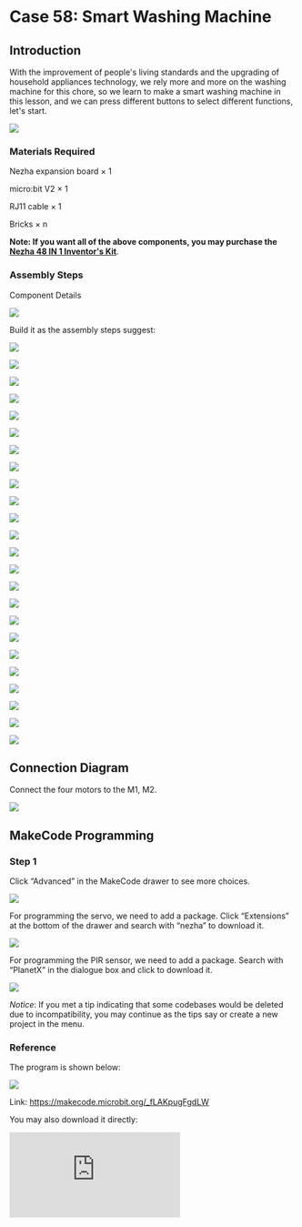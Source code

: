 ﻿# Case 58: Smart Washing Machine

## Introduction

With the improvement of people's living standards and the upgrading of household appliances technology, we rely more and more on the washing machine for this chore, so we learn to make a smart washing machine in this lesson, and we can press different buttons to select different functions, let's start.

![](https://wiki-media-ef.oss-cn-hongkong.aliyuncs.com//images/58_1.jpg)

### Materials Required

Nezha expansion board × 1

micro:bit V2 × 1

RJ11 cable × 1

Bricks × n

**Note: If you want all of the above components, you may purchase the [Nezha 48 IN 1 Inventor's Kit](https://www.elecfreaks.com/nezha-inventor-s-kit-for-micro-bit-without-micro-bit-board.html)**.



### Assembly Steps

Component Details

![](https://wiki-media-ef.oss-cn-hongkong.aliyuncs.com//images/58_2.jpg)

Build it as the assembly steps suggest:

![](https://wiki-media-ef.oss-cn-hongkong.aliyuncs.com//images/58_3.jpg)

![](https://wiki-media-ef.oss-cn-hongkong.aliyuncs.com//images/58_4.jpg)

![](https://wiki-media-ef.oss-cn-hongkong.aliyuncs.com//images/58_5.jpg)

![](https://wiki-media-ef.oss-cn-hongkong.aliyuncs.com//images/58_6.jpg)

![](https://wiki-media-ef.oss-cn-hongkong.aliyuncs.com//images/58_7.jpg)

![](https://wiki-media-ef.oss-cn-hongkong.aliyuncs.com//images/58_8.jpg)

![](https://wiki-media-ef.oss-cn-hongkong.aliyuncs.com//images/58_9.jpg)

![](https://wiki-media-ef.oss-cn-hongkong.aliyuncs.com//images/58_10.jpg)

![](https://wiki-media-ef.oss-cn-hongkong.aliyuncs.com//images/58_11.jpg)

![](https://wiki-media-ef.oss-cn-hongkong.aliyuncs.com//images/58_12.jpg)

![](https://wiki-media-ef.oss-cn-hongkong.aliyuncs.com//images/58_13.jpg)

![](https://wiki-media-ef.oss-cn-hongkong.aliyuncs.com//images/58_14.jpg)

![](https://wiki-media-ef.oss-cn-hongkong.aliyuncs.com//images/58_15.jpg)

![](https://wiki-media-ef.oss-cn-hongkong.aliyuncs.com//images/58_16.jpg)

![](https://wiki-media-ef.oss-cn-hongkong.aliyuncs.com//images/58_17.jpg)

![](https://wiki-media-ef.oss-cn-hongkong.aliyuncs.com//images/58_18.jpg)

![](https://wiki-media-ef.oss-cn-hongkong.aliyuncs.com//images/58_19.jpg)

![](https://wiki-media-ef.oss-cn-hongkong.aliyuncs.com//images/58_20.jpg)

![](https://wiki-media-ef.oss-cn-hongkong.aliyuncs.com//images/58_21.jpg)

![](https://wiki-media-ef.oss-cn-hongkong.aliyuncs.com//images/58_22.jpg)

![](https://wiki-media-ef.oss-cn-hongkong.aliyuncs.com//images/58_23.jpg)

![](https://wiki-media-ef.oss-cn-hongkong.aliyuncs.com//images/58_24.jpg)

![](https://wiki-media-ef.oss-cn-hongkong.aliyuncs.com//images/58_25.jpg)

![](https://wiki-media-ef.oss-cn-hongkong.aliyuncs.com//images/58_26.jpg)

## Connection Diagram

Connect the four motors to the M1, M2.

![](https://wiki-media-ef.oss-cn-hongkong.aliyuncs.com//images/58_27.jpg)


##  MakeCode Programming

### Step 1

Click “Advanced” in the MakeCode drawer to see more choices.



![](https://wiki-media-ef.oss-cn-hongkong.aliyuncs.com//images/49_10.png)



For programming the servo, we need to add a package. Click “Extensions” at the bottom of the drawer and search with “nezha” to download it.



![](https://wiki-media-ef.oss-cn-hongkong.aliyuncs.com//images/49_11.png)



For programming the PIR sensor, we need to add a package. Search with “PlanetX” in the dialogue box and click to download it.

![](https://wiki-media-ef.oss-cn-hongkong.aliyuncs.com//images/49_12.png)



*Notice*: If you met a tip indicating that some codebases would be deleted due to incompatibility, you may continue as the tips say or create a new project in the menu.

### Reference

The program is shown below:

![](https://wiki-media-ef.oss-cn-hongkong.aliyuncs.com//images/58_28.jpg)

Link: https://makecode.microbit.org/_fLAKpugFgdLW

You may also download it directly:

<div
    style={{
        position: 'relative',
        paddingBottom: '60%',
        overflow: 'hidden',
    }}
>
    <iframe
        src="https://makecode.microbit.org/_5jUeetL6oKqi"
        frameborder="0"
        sandbox="allow-popups allow-forms allow-scripts allow-same-origin"
        style={{
            position: 'absolute',
            width: '100%',
            height: '100%',
        }}
    />
</div>


The remote control program is shown below:

![](https://wiki-media-ef.oss-cn-hongkong.aliyuncs.com//images/58_29.jpg)

Link: https://makecode.microbit.org/_C6LAycMHibK1

<div
    style={{
        position: 'relative',
        paddingBottom: '60%',
        overflow: 'hidden',
    }}
>
    <iframe
        src="https://makecode.microbit.org/_C6LAycMHibK1"
        frameborder="0"
        sandbox="allow-popups allow-forms allow-scripts allow-same-origin"
        style={{
            position: 'absolute',
            width: '100%',
            height: '100%',
        }}
    />
</div>

### Result

As we can see, we use the remote control to control the speed of rotation of the turntable of the smart washing machine.
